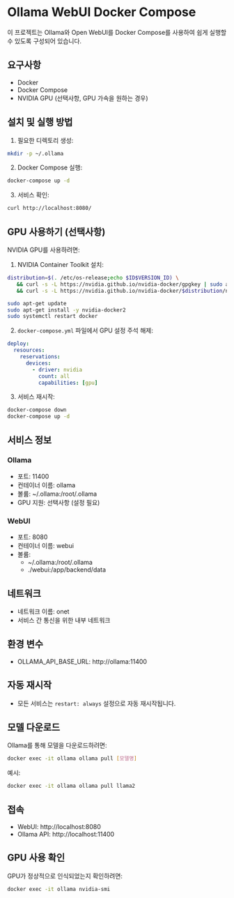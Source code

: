 # Ollama WebUI Docker Compose

이 프로젝트는 Ollama와 Open WebUI를 Docker Compose를 사용하여 쉽게 실행할 수 있도록 구성되어 있습니다.

## 요구사항

- Docker
- Docker Compose
- NVIDIA GPU (선택사항, GPU 가속을 원하는 경우)

## 설치 및 실행 방법

1. 필요한 디렉토리 생성:
```bash
mkdir -p ~/.ollama
```

2. Docker Compose 실행:
```bash
docker-compose up -d
```

3. 서비스 확인:
```bash
curl http://localhost:8080/
```

## GPU 사용하기 (선택사항)

NVIDIA GPU를 사용하려면:

1. NVIDIA Container Toolkit 설치:
```bash
distribution=$(. /etc/os-release;echo $ID$VERSION_ID) \
   && curl -s -L https://nvidia.github.io/nvidia-docker/gpgkey | sudo apt-key add - \
   && curl -s -L https://nvidia.github.io/nvidia-docker/$distribution/nvidia-docker.list | sudo tee /etc/apt/sources.list.d/nvidia-docker.list

sudo apt-get update
sudo apt-get install -y nvidia-docker2
sudo systemctl restart docker
```

2. `docker-compose.yml` 파일에서 GPU 설정 주석 해제:
```yaml
deploy:
  resources:
    reservations:
      devices:
        - driver: nvidia
          count: all
          capabilities: [gpu]
```

3. 서비스 재시작:
```bash
docker-compose down
docker-compose up -d
```

## 서비스 정보

### Ollama
- 포트: 11400
- 컨테이너 이름: ollama
- 볼륨: ~/.ollama:/root/.ollama
- GPU 지원: 선택사항 (설정 필요)

### WebUI
- 포트: 8080
- 컨테이너 이름: webui
- 볼륨: 
  - ~/.ollama:/root/.ollama
  - ./webui:/app/backend/data

## 네트워크
- 네트워크 이름: onet
- 서비스 간 통신을 위한 내부 네트워크

## 환경 변수
- OLLAMA_API_BASE_URL: http://ollama:11400

## 자동 재시작
- 모든 서비스는 `restart: always` 설정으로 자동 재시작됩니다.

## 모델 다운로드
Ollama를 통해 모델을 다운로드하려면:
```bash
docker exec -it ollama ollama pull [모델명]
```

예시:
```bash
docker exec -it ollama ollama pull llama2
```

## 접속
- WebUI: http://localhost:8080
- Ollama API: http://localhost:11400

## GPU 사용 확인
GPU가 정상적으로 인식되었는지 확인하려면:
```bash
docker exec -it ollama nvidia-smi
``` 